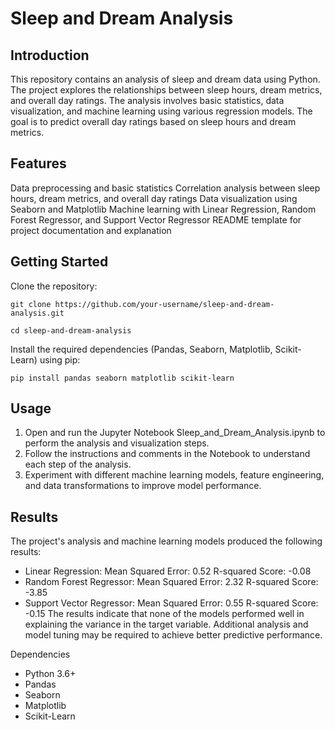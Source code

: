 # Sleep and Dream Analysis

## Introduction
This repository contains an analysis of sleep and dream data using Python. The project explores the relationships between sleep hours, dream metrics, and overall day ratings. The analysis involves basic statistics, data visualization, and machine learning using various regression models. The goal is to predict overall day ratings based on sleep hours and dream metrics.

## Features
Data preprocessing and basic statistics
Correlation analysis between sleep hours, dream metrics, and overall day ratings
Data visualization using Seaborn and Matplotlib
Machine learning with Linear Regression, Random Forest Regressor, and Support Vector Regressor
README template for project documentation and explanation
## Getting Started
Clone the repository:

```git clone https://github.com/your-username/sleep-and-dream-analysis.git```

```cd sleep-and-dream-analysis```

Install the required dependencies (Pandas, Seaborn, Matplotlib, Scikit-Learn) using pip:

```pip install pandas seaborn matplotlib scikit-learn```

## Usage
1. Open and run the Jupyter Notebook Sleep_and_Dream_Analysis.ipynb to perform the analysis and visualization steps.
2. Follow the instructions and comments in the Notebook to understand each step of the analysis.
3. Experiment with different machine learning models, feature engineering, and data transformations to improve model performance.

## Results
The project's analysis and machine learning models produced the following results:
- Linear Regression:
Mean Squared Error: 0.52
R-squared Score: -0.08
- Random Forest Regressor:
Mean Squared Error: 2.32
R-squared Score: -3.85
- Support Vector Regressor:
Mean Squared Error: 0.55
R-squared Score: -0.15
The results indicate that none of the models performed well in explaining the variance in the target variable. Additional analysis and model tuning may be required to achieve better predictive performance.

Dependencies
- Python 3.6+
- Pandas
- Seaborn
- Matplotlib
- Scikit-Learn
